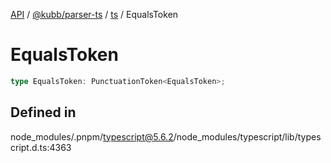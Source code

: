[API](../../../../../packages.md) / [@kubb/parser-ts](../../../index.md) / [ts](../index.md) / EqualsToken

# EqualsToken

```ts
type EqualsToken: PunctuationToken<EqualsToken>;
```

## Defined in

node\_modules/.pnpm/typescript@5.6.2/node\_modules/typescript/lib/typescript.d.ts:4363
